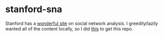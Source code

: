 # stanford-sna

Stanford has a [wonderful site](http://sna.stanford.edu/) on social network 
analysis. I greedily/lazily wanted all of the content locally, so I did 
[this](scrape-build.R) to get this repo.
